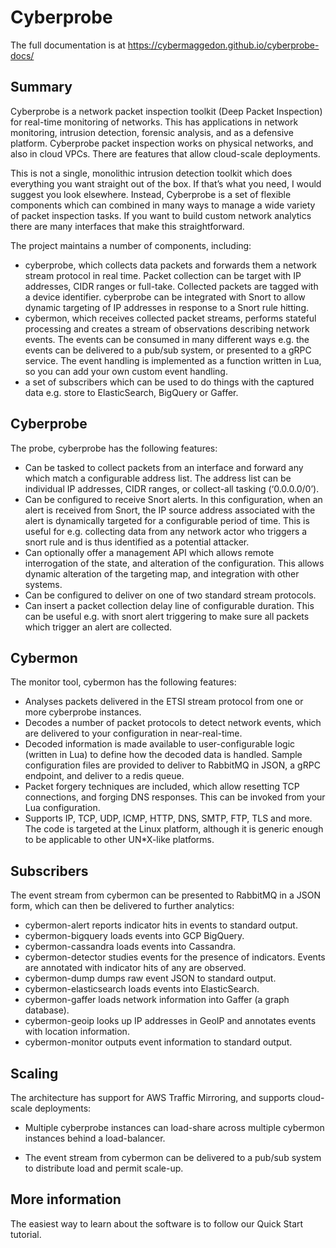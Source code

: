 # Cyberprobe

The full documentation is at https://cybermaggedon.github.io/cyberprobe-docs/

## Summary

Cyberprobe is a network packet inspection toolkit (Deep Packet Inspection)
for real-time monitoring of networks. This has applications in network
monitoring, intrusion detection, forensic analysis, and as a defensive
platform. Cyberprobe packet inspection works on physical networks, and also
in cloud VPCs. There are features that allow cloud-scale deployments.

This is not a single, monolithic intrusion detection toolkit which does
everything you want straight out of the box. If that’s what you need, I
would suggest you look elsewhere. Instead, Cyberprobe is a set of flexible
components which can combined in many ways to manage a wide variety of
packet inspection tasks. If you want to build custom network analytics there
are many interfaces that make this straightforward.

The project maintains a number of components, including:

- cyberprobe, which collects data packets and forwards them a network stream
  protocol in real time. Packet collection can be target with IP addresses,
  CIDR ranges or full-take.  Collected packets are tagged with a device
  identifier. cyberprobe can be integrated with Snort to allow dynamic
  targeting of IP addresses in response to a Snort rule hitting.
- cybermon, which receives collected packet streams, performs stateful
  processing and creates a stream of observations describing network
  events. The events can be consumed in many different ways e.g. the events
  can be delivered to a pub/sub system, or presented to a gRPC service. The
  event handling is implemented as a function written in Lua, so you can add
  your own custom event handling.
- a set of subscribers which can be used to do things with the captured data
  e.g. store to ElasticSearch, BigQuery or Gaffer.

## Cyberprobe

The probe, cyberprobe has the following features:

- Can be tasked to collect packets from an interface and forward any which
  match a configurable address list. The address list can be individual IP
  addresses, CIDR ranges, or collect-all tasking (‘0.0.0.0/0’).
- Can be configured to receive Snort alerts. In this configuration, when an
  alert is received from Snort, the IP source address associated with the
  alert is dynamically targeted for a configurable period of time. This is
  useful for e.g. collecting data from any network actor who triggers a snort
  rule and is thus identified as a potential attacker.
- Can optionally offer a management API which allows remote interrogation of
  the state, and alteration of the configuration. This allows dynamic
  alteration of the targeting map, and integration with other systems.
- Can be configured to deliver on one of two standard stream protocols.
- Can insert a packet collection delay line of configurable duration. This
  can be useful e.g. with snort alert triggering to make sure all packets
  which trigger an alert are collected.

## Cybermon

The monitor tool, cybermon has the following features:

- Analyses packets delivered in the ETSI stream protocol from one or more
  cyberprobe instances.
- Decodes a number of packet protocols to detect network events, which are
  delivered to your configuration in near-real-time.
- Decoded information is made available to user-configurable logic (written
  in Lua) to define how the decoded data is handled. Sample configuration
  files are provided to deliver to RabbitMQ in JSON, a gRPC endpoint, and
  deliver to a redis queue.
- Packet forgery techniques are included, which allow resetting TCP
  connections, and forging DNS responses. This can be invoked from your Lua
  configuration.
- Supports IP, TCP, UDP, ICMP, HTTP, DNS, SMTP, FTP, TLS and more.  The code
  is targeted at the Linux platform, although it is generic enough to be
  applicable to other UN*X-like platforms.

## Subscribers

The event stream from cybermon can be presented to RabbitMQ in a JSON form,
which can then be delivered to further analytics:
- cybermon-alert reports indicator hits in events to standard output.
- cybermon-bigquery loads events into GCP BigQuery.
- cybermon-cassandra loads events into Cassandra.
- cybermon-detector studies events for the presence of indicators. Events are
  annotated with indicator hits of any are observed.
- cybermon-dump dumps raw event JSON to standard output.
- cybermon-elasticsearch loads events into ElasticSearch.
- cybermon-gaffer loads network information into Gaffer (a graph database).
- cybermon-geoip looks up IP addresses in GeoIP and annotates events with
  location information.
- cybermon-monitor outputs event information to standard output.

## Scaling

The architecture has support for AWS Traffic Mirroring, and supports
cloud-scale deployments:

- Multiple cyberprobe instances can load-share across multiple cybermon
  instances behind a load-balancer.

- The event stream from cybermon can be delivered to a pub/sub system to
  distribute load and permit scale-up.

## More information

The easiest way to learn about the software is to follow our Quick Start
tutorial.
